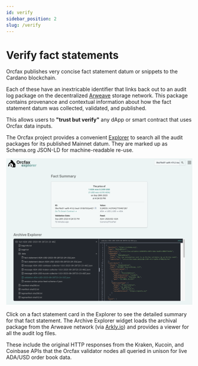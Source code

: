 ```yaml
---
id: verify
sidebar_position: 2
slug: /verify
---
```


# Verify fact statements
Orcfax publishes very concise fact statement datum or snippets to the Cardano
blockchain.

Each of these have an inextricable identifier that links back out to
an audit log package on the decentralized [Arweave](https://arweave.org) storage
network. This package contains provenance and contextual information about
how the fact statement datum was collected, validated, and published.

This allows users to **"trust but verify"** any dApp or smart contract that uses
Orcfax data inputs.

The Orcfax project provides a convenient [Explorer](https://explorer.orcfax.io)
to search all the audit packages for its published Mainnet datum. They are
marked up as Schema.org JSON-LD for machine-readable re-use.

![Orcfax Explorer sample](/img/orcfax-explorer-sample.png)

Click on a fact statement card in the Explorer to see the detailed summary
for that fact statement. The Archive Explorer widget loads the archival
package from the Arweave network (via [Arkly.io](http://arkly.io/about/)) and
provides a viewer for all the audit log files.

These include the original HTTP responses from the Kraken, Kucoin, and
Coinbase APIs that the Orcfax validator nodes all queried in unison for live
ADA/USD order book data.
